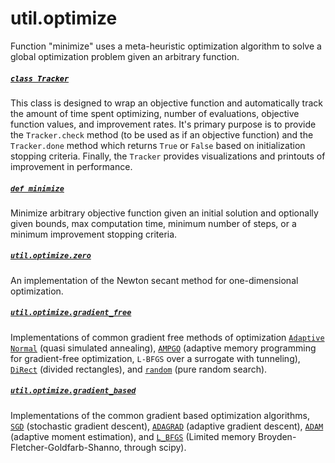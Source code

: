 # util.optimize

Function "minimize" uses a meta-heuristic optimization algorithm to solve a global optimization problem given an arbitrary function.

<h5><code><a href="https://github.com/tchlux/util/blob/master/util/optimize/__init__.py#L23"><font color="black">class Tracker</font></a></code></h4>

This class is designed to wrap an objective function and automatically track the amount of time spent optimizing, number of evaluations, objective function values, and improvement rates. It's primary purpose is to provide the `Tracker.check` method (to be used as if an objective function) and the `Tracker.done` method which returns `True` or `False` based on initialization stopping criteria. Finally, the `Tracker` provides visualizations and printouts of improvement in performance.

<h5><code><a href="https://github.com/tchlux/util/blob/master/util/optimize/__init__.py#L124">def minimize</a></code></h4>

Minimize arbitrary objective function given an initial solution and optionally given bounds, max computation time, minimum number of steps, or a minimum improvement stopping criteria.

<h5><code><a href="https://github.com/tchlux/util/blob/master/util/optimize/newton.py#L1">util.optimize.zero</a></code></h4>

An implementation of the Newton secant method for one-dimensional optimization.

<h5><code><a href="https://github.com/tchlux/util/blob/master/util/optimize/gradient_free.py">util.optimize.gradient_free</a></code></h4>

Implementations of common gradient free methods of optimization <code><a href="https://github.com/tchlux/util/blob/master/util/optimize/adaptive_normal.py#L3">Adaptive Normal</a></code> (quasi simulated annealing), <code><a href="https://github.com/tchlux/util/blob/master/util/optimize/ampgo.py#L4">AMPGO</a></code> (adaptive memory programming for gradient-free optimization, `L-BFGS` over a surrogate with tunneling), <code><a href="https://github.com/tchlux/util/blob/master/util/optimize/direct.py#L77">DiRect</a></code> (divided rectangles), and <code><a href="https://github.com/tchlux/util/blob/master/util/optimize/random.py#L3">random</a></code> (pure random search).

<h5><code><a href="https://github.com/tchlux/util/blob/master/util/optimize/gradient_based.py">util.optimize.gradient_based</a></code></h4>

Implementations of the common gradient based optimization algorithms, <code><a href="https://github.com/tchlux/util/blob/master/util/optimize/gradient_based.py#L18">SGD</a></code> (stochastic gradient descent), <code><a href="https://github.com/tchlux/util/blob/master/util/optimize/gradient_based.py#L39">ADAGRAD</a></code> (adaptive gradient descent), <code><a href="https://github.com/tchlux/util/blob/master/util/optimize/gradient_based.py#L63">ADAM</a></code> (adaptive moment estimation), and <code><a href="https://github.com/tchlux/util/blob/master/util/optimize/gradient_based.py#L7">L_BFGS</a></code> (Limited memory Broyden-Fletcher-Goldfarb-Shanno, through scipy).
